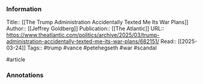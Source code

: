 
### Information
Title:: [[The Trump Administration Accidentally Texted Me Its War Plans]]
Author:: [[Jeffrey Goldberg]]
Publication:: [[The Atlantic]]
URL:: https://www.theatlantic.com/politics/archive/2025/03/trump-administration-accidentally-texted-me-its-war-plans/682151/
Read:: [[2025-03-24]]
Tags:: #trump #vance #petehegseth #war #scandal

#article

### Annotations
